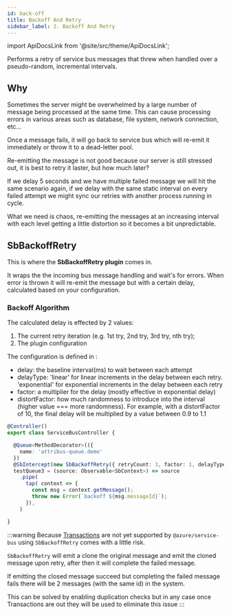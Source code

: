 ```yaml
---
id: back-off
title: Backoff And Retry
sidebar_label: 2. Backoff And Retry
---
```

import ApiDocsLink from '@site/src/theme/ApiDocsLink';

Performs a retry of service bus messages that threw when handled over a pseudo-random, incremental intervals.

## Why

Sometimes the server might be overwhelmed by a large number of message being processed at the same time.
This can cause processing errors in various areas such as database, file system, network connection, etc...

Once a message fails, it will go back to service bus which will re-emit it immediately or throw it to a dead-letter pool.

Re-emitting the message is not good because our server is still stressed out, it is best to retry it laster, but how much later?

If we delay 5 seconds and we have multiple failed message we will hit the same scenario again, if we delay with the same
static interval on every failed attempt we might sync our retries with another process running in cycle.

What we need is chaos, re-emitting the messages at an increasing interval with each level getting a little distortion so it becomes a bit unpredictable.

## SbBackoffRetry

This is where the **SbBackoffRetry plugin** comes in.

It wraps the the incoming bus message handling and wait's for errors.
When error is thrown it will re-emit the message but with a certain delay, calculated based on your configuration.

### Backoff Algorithm

The calculated delay is effected by 2 values:

1. The current retry iteration (e.g. 1st try, 2nd try, 3rd try, nth try);
2. The plugin configuration

The configuration is defined in <ApiDocsLink type="interface" symbol="SbBackoffRetryOptions"></ApiDocsLink>:

- delay: the baseline interval(ms) to wait between each attempt
- delayType: 'linear' for linear increments in the delay between each retry. 'exponential' for exponential increments in the delay between each retry
- factor: a multiplier for the delay (mostly effective in exponential delay)
- distortFactor: how much randomness to introduce into the interval (higher value === more randomness).
For example, with a distortFactor of 10, the final delay will be multiplied by a value between 0.9 to 1.1

```typescript
@Controller()
export class ServiceBusController {

  @Queue<MethodDecorator>(({
    name: 'attribus-queue.demo'
  })
  @SbIntercept(new SbBackoffRetry({ retryCount: 3, factor: 1, delayType: 'linear' }))
  testQueue3 = (source: Observable<SbContext>) => source
    .pipe(
      tap( context => {
        const msg = context.getMessage();
        throw new Error(`backoff ${msg.messageId}`);
      }),
    )

}
```

:::warning
Because [Transactions](https://github.com/Azure/azure-sdk-for-js/issues/8252) are not yet supported by `@azure/service-bus` using
`SbBackoffRetry` comes with a little risk.

`SbBackoffRetry` will emit a clone the original message and emit the cloned message upon retry, after then it will complete the failed message.

If emitting the closed message succeed but completing the failed message fails there will be 2 messages (with the same id) in the system.

This can be solved by enabling duplication checks but in any case once Transactions are out they will be used to eliminate this issue
:::